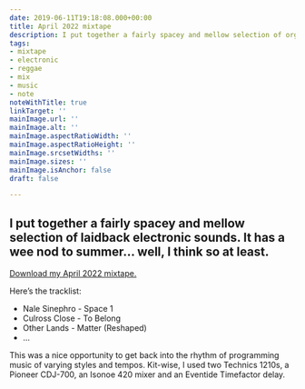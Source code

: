 ```yaml
---
date: 2019-06-11T19:18:08.000+00:00
title: April 2022 mixtape
description: I put together a fairly spacey and mellow selection of organic electronics
tags:
- mixtape
- electronic
- reggae
- mix
- music
- note
noteWithTitle: true
linkTarget: ''
mainImage.url: ''
mainImage.alt: ''
mainImage.aspectRatioWidth: ''
mainImage.aspectRatioHeight: ''
mainImage.srcsetWidths: ''
mainImage.sizes: ''
mainImage.isAnchor: false
draft: false

---
```

I put together a fairly spacey and mellow selection of laidback electronic sounds. It has a wee nod to summer… well, I think so at least.
---

[Download my April 2022 mixtape.](https://fuzzylogic.me/audio/lh_mixtape_april_2022_mas4.mp3)

Here’s the tracklist:

* Nale Sinephro - Space 1
* Culross Close - To Belong
* Other Lands - Matter (Reshaped)
* …

This was a nice opportunity to get back into the rhythm of programming music of varying styles and tempos. Kit-wise, I used two Technics 1210s, a Pioneer CDJ-700, an Isonoe 420 mixer and an Eventide Timefactor delay.